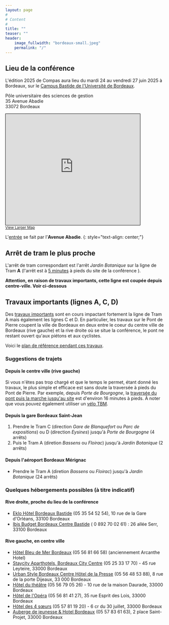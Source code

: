 ```yaml
---
layout: page
#
# Content
#
title: ""
teaser: ""
header:
    image_fullwidth: "bordeaux-small.jpeg"
    permalink: "/"
---
```


## **Lieu de la conférence**

L'édition 2025 de Compas aura lieu du mardi 24 au vendredi 27 juin
2025 à Bordeaux, sur le [Campus Bastide de l'Université de
Bordeaux](https://www.u-bordeaux.fr/campus/decouvrir-les-campus/campus-bastide).

Pôle universitaire des sciences de gestion<br>
35 Avenue Abadie<br>
33072 Bordeaux <br>

<iframe width="425" height="350" src="https://www.openstreetmap.org/export/embed.html?bbox=-0.5591788887977601%2C44.84413423785574%2C-0.5568359792232515%2C44.845235346740786&amp;layer=hot&amp;marker=44.844684794929094%2C-0.5580074340105057" style="border: 1px solid black"></iframe><br/><small><a href="https://www.openstreetmap.org/?mlat=44.8446848&amp;mlon=-0.5580074#map=20/44.8446848/-0.5580074&amp;layers=H">View Larger Map</a></small>

L'[entrée](https://maps.app.goo.gl/2g4kc4Bubz1oJgDs8) se fait par l'**Avenue Abadie**.
{: style="text-align: center;"}

<!-- Voir détails: [OpenStreetMap](  https://www.openstreetmap.org/?mlat=44.844978&amp;mlon=-0.557524#map=19/44.844978/-0.557524) / [Google Maps](https://maps.app.goo.gl/2g4kc4Bubz1oJgDs8) -->
<!-- {: style="text-align: center;"} -->

## Arrêt de tram le plus proche

L'arrêt de tram correspondant est l'arrêt *Jardin Botanique* sur la
ligne de Tram **A** (l'arrêt est à [5
minutes](https://graphhopper.com/maps/?point=44.843017%2C-0.555711_Jardin+Botanique%2C+Avenue+Thiers%2C+33100+Bordeaux%2C+Nouvelle-Aquitaine%2C+France&point=44.844685%2C-0.558008_Avenue+Abadie+35%2C+33100+Bordeaux%2C+Nouvelle-Aquitaine%2C+France&profile=foot&layer=OpenStreetMap)
à pieds du site de la conférence ).

**Attention, en raison de travaux
importants, cette ligne est coupée depuis centre-ville. Voir ci-dessous**

## Travaux importants (lignes A, C, D)

Des [travaux
importants](https://www.bordeaux.fr/le-mag/travaux-du-pont-de-pierre-les-ligne-a-c-et-d-du-tramway-impactees)
sont en cours impactant fortement la ligne de Tram A mais également
les lignes C et D. En particulier, les travaux sur le Pont de Pierre
coupent la ville de Bordeaux en deux entre le coeur du centre ville de
Bordeaux (rive gauche) et la rive droite où se situe la conférence,
le pont ne restant ouvert qu'aux piétons et aux cyclistes.

Voici le [plan de référence pendant ces
travaux](https://tbm2025.infotbm.com/wp-content/uploads/2025/03/TRAJETS-MALINS-scaled.jpg).

### Suggestions de trajets

<!-- #### Maintenance de la ligne A -->

<!-- **Attention** : une **maintenance** de la ligne **A** est prévue pendant -->
<!-- la durée de la conférence au niveau du [Pont de -->
<!-- Pierre](https://www.infotbm.com/sites/default/files/medias/images/GD_PLAN_TRAM_2023_HD_0.jpg) -->
<!-- reliant le coeur du centre ville de Bordeaux (rive gauche) à la rive -->
<!-- droite où se situe la conférence. Cela correspond à la partie entre -->
<!-- les arrêts consécutifs *Porte de Bourgogne* (rive gauche) et -->
<!-- *Stalingrad* (rive droite). -->

<!-- Un *bus relais* est prévu. -->

#### Depuis le centre ville (rive gauche)

Si vous n'êtes pas trop chargé et que le temps le permet, étant donné
les travaux, le plus simple et efficace est sans doute la traversée à
pieds du Pont de Pierre. Par exemple, depuis *Porte de Bourgogne*, la
[traversée du pont puis la marche jusqu'au
site](https://graphhopper.com/maps/?point=44.836333%2C-0.566256_Porte+de+Bourgogne%2C+Place+Bir-Hakeim%2C+33000+Bordeaux%2C+Nouvelle-Aquitaine%2C+France&point=44.844685%2C-0.558008_Avenue+Abadie+35%2C+33100+Bordeaux%2C+Nouvelle-Aquitaine%2C+France&profile=foot&layer=OpenStreetMap)
est d'environ 16 minutes à pieds. À noter que vous pouvez également
utiliser un [vélo TBM](https://www.infotbm.com/fr/le-velo).

#### Depuis la gare Bordeaux Saint-Jean

1. Prendre le Tram C (direction *Gare de Blanquefort* ou *Parc de expositions*) ou D (direction *Eysines*) jusqu'à *Porte de Bourgogne* (4 arrêts)
2. Puis le Tram A (diretion *Bassens* ou *Floirac*) jusqu'à *Jardin Botanique* (2 arrêts)

#### Depuis l'aéroport Bordeaux Mérignac

- Prendre le Tram A (diretion *Bassens* ou *Floirac*) jusqu'à *Jardin Botanique* (24 arrêts)

### Quelques hébergements possibles (à titre indicatif)

#### Rive droite, proche du lieu de la conférence
- [Eklo Hôtel Bordeaux Bastide](https://www.eklohotels.com/bordeaux) (05 35 54 52 54), 10 rue de la Gare d'Orléans, 33100 Bordeaux
- [Ibis Budget Bordeaux Centre Bastide](https://all.accor.com/hotel/6312/index.fr.shtml) ( 0 892 70 02 61) : 26 allée Serr, 33100 Bordeaux

#### Rive gauche, en centre ville
- [Hôtel Bleu de Mer Bordeaux](https://acanthe-hotel-bordeaux.com/) (05 56 81 66 58) (anciennement Arcanthe Hotel)
- [Staycity Aparthotels, Bordeaux City Centre](https://www.staycity.com/fr/bordeaux/centre-ville?gad_source=1&gclid=CjwKCAiA2cu9BhBhEiwAft6IxMfi3Fv69sLnG7KJj_MX_ppzLm7CJvdDb4Kxu_ZZs4bzjjfbPNuNeRoCX_YQAvD_BwE) (05 25 33 17 70) - 45 rue Leyteire, 33000 Bordeaux
- [Urban Style Bordeaux Centre Hôtel de la Presse](https://hoteldelapresse.com/) (05 56 48 53 88), 8 rue de la porte Dijeaux, 33 000 Bordeaux
- [Hôtel du théâtre](http://www.hotel-du-theatre.com/) (05 56 79 05 26) - 10 rue de la maison Daurade, 33000 Bordeaux
- [Hôtel de l'Opéra](https://opera.hotel-bordeaux-centre.com/) (05 56 81 41 27), 35 rue Esprit des Lois, 33000 Bordeaux
- [Hôtel des 4 sœurs](http://hotel-bordeaux-centre.com/) (05 57 81 19 20) - 6 cr du 30 juillet, 33000 Bordeaux
- [Auberge de jeunesse & Hotel Bordeaux](https://centralhostel.fr/nos-destinations/bordeaux/dortoir-bordeaux/) (05 57 83 61 63), 2 place Saint-Projet, 33000 Bordeaux

<!-- ### **Venir à Nantes** -->

<!-- Le plus simple est de venir en train. La gare SNCF de Nantes est située à 2 arrêts de tramway du lieu de la conférence. Prendre le [tramway](https://naolib.fr) direction François Mitterand ou Jamet. -->

<!-- L'aéroport de Nantes est situé au sud-ouest de la ville. [Une navette permet de rejoindre le centre-ville. Le bus est également possible.](https://www.nantes.aeroport.fr/fr/acces-et-transports/navette-aeroport) -->

<!-- ### **Se loger** -->

<!-- Le lieu de la conférence est situé en bas et au centre de la carte ci-dessous **Nantes Université UFR Médecine** dans l'ovale rouge. -->

<!-- ![Image](/venue/hotels.jpg) -->

<!-- Une [liste des hôtels du centre de Nantes est disponible](https://www.levoyageanantes.fr/sorganiser/ou-dormir/hotels-du-centre-ville/) sur le site du Voyage à Nantes. -->

<!-- Les hôtels sont en moyenne à 10-15 minutes de marche (5 minutes en bus). -->
<!-- Ils sont classés par nombre d'étoiles et les tarifs sont en conséquence. -->

